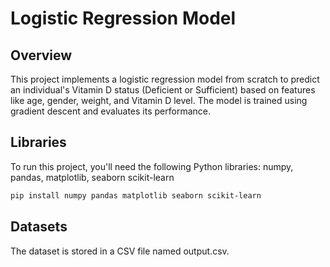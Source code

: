 
# Logistic Regression Model



## Overview
  This project implements a logistic regression model from scratch to predict an individual's Vitamin D status (Deficient or Sufficient) based on features like age, gender, weight, and Vitamin D level.  The model is trained using gradient descent and evaluates its performance.
## Libraries
To run this project, you'll need the following Python libraries:
numpy,
pandas,
matplotlib,
seaborn
scikit-learn

```bash
pip install numpy pandas matplotlib seaborn scikit-learn
```

## Datasets
The dataset is stored in a CSV file named output.csv.